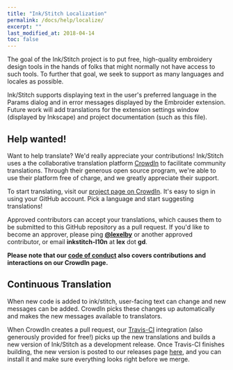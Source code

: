 ```yaml
---
title: "Ink/Stitch Localization"
permalink: /docs/help/localize/
excerpt: ""
last_modified_at: 2018-04-14
toc: false
---
```

The goal of the Ink/Stitch project is to put free, high-quality embroidery design tools in the hands of folks that might normally not have access to such tools.  To further that goal, we seek to support as many languages and locales as possible.

Ink/Stitch supports displaying text in the user's preferred language in the Params dialog and in error messages displayed by the Embroider extension.  Future work will add translations for the extension settings window (displayed by Inkscape) and project documentation (such as this file).

## Help wanted!

Want to help translate?  We'd really appreciate your contributions!  Ink/Stitch uses a the collaborative translation platform <a href="http://crowdin.com">CrowdIn</a> to facilitate community translations.  Through their generous open source program, we're able to use their platform free of charge, and we greatly appreciate their support.

To start translating, visit our <a href="https://crowdin.com/project/inkstitch">project page on CrowdIn</a>.  It's easy to sign in using your GitHub account.  Pick a language and start suggesting translations!

Approved contributors can accept your translations, which causes them to be submitted to this GitHub repository as a pull request.  If you'd like to become an approver, please ping [**@lexelby**](https://github.com/lexelby) or another approved contributor, or email **inkstitch-l10n** at **lex** dot **gd**.

**Please note that our [code of conduct](CODE_OF_CONDUCT.md) also covers contributions and interactions on our CrowdIn page.**

## Continuous Translation

When new code is added to ink/stitch, user-facing text can change and new messages can be added.  CrowdIn picks these changes up automatically and makes the new messages available to translators.

When CrowdIn creates a pull request, our [Travis-CI](http://travis-ci.org) integration (also generously provided for free!) picks up the new translations and builds a new version of Ink/Stitch as a development release.  Once Travis-CI finishes building, the new version is posted to our releases page [here](https://github.com/lexelby/inkstitch/releases/tag/dev-build-l10n), and you can install it and make sure everything looks right before we merge.
